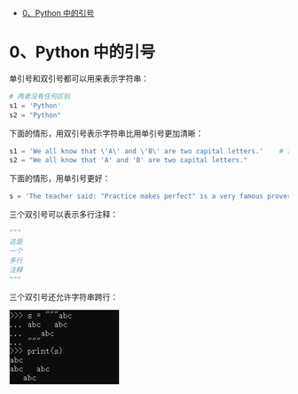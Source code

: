 - [0、Python 中的引号](#0python-中的引号)
# 0、Python 中的引号
单引号和双引号都可以用来表示字符串：
```Python
# 两者没有任何区别
s1 = 'Python'
s2 = "Python"
```
下面的情形，用双引号表示字符串比用单引号更加清晰：
```Python
s1 = 'We all know that \'A\' and \'B\' are two capital letters.'    # 需要用到转义字符
s2 = "We all know that 'A' and 'B' are two capital letters."
```
下面的情形，用单引号更好：
```Python
s = 'The teacher said: "Practice makes perfect" is a very famous proverb.'
```
三个双引号可以表示多行注释：
```Python
"""
这是
一个
多行
注释
"""
```
三个双引号还允许字符串跨行：

![avatar](./screenshots/Python跨行字符串.png)